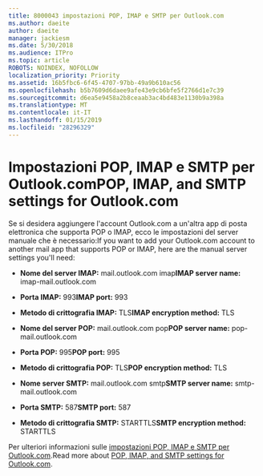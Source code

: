 ```yaml
---
title: 8000043 impostazioni POP, IMAP e SMTP per Outlook.com
ms.author: daeite
author: daeite
manager: jackiesm
ms.date: 5/30/2018
ms.audience: ITPro
ms.topic: article
ROBOTS: NOINDEX, NOFOLLOW
localization_priority: Priority
ms.assetid: 16b5fbc6-6f45-4707-97bb-49a9b610ac56
ms.openlocfilehash: b5b7609d6daee9afe43e9cb6bfe5f2766d1e7c39
ms.sourcegitcommit: d6ea5e9458a2b8ceaab3ac4bd483e1130b9a398a
ms.translationtype: MT
ms.contentlocale: it-IT
ms.lasthandoff: 01/15/2019
ms.locfileid: "28296329"
---
```

# <a name="pop-imap-and-smtp-settings-for-outlookcom"></a><span data-ttu-id="3a582-102">Impostazioni POP, IMAP e SMTP per Outlook.com</span><span class="sxs-lookup"><span data-stu-id="3a582-102">POP, IMAP, and SMTP settings for Outlook.com</span></span>

<span data-ttu-id="3a582-103">Se si desidera aggiungere l'account Outlook.com a un'altra app di posta elettronica che supporta POP o IMAP, ecco le impostazioni del server manuale che è necessario:</span><span class="sxs-lookup"><span data-stu-id="3a582-103">If you want to add your Outlook.com account to another mail app that supports POP or IMAP, here are the manual server settings you'll need:</span></span>
  
- <span data-ttu-id="3a582-104">**Nome del server IMAP:** mail.outlook.com imap</span><span class="sxs-lookup"><span data-stu-id="3a582-104">**IMAP server name:** imap-mail.outlook.com</span></span> 
    
- <span data-ttu-id="3a582-105">**Porta IMAP:** 993</span><span class="sxs-lookup"><span data-stu-id="3a582-105">**IMAP port:** 993</span></span> 
    
- <span data-ttu-id="3a582-106">**Metodo di crittografia IMAP:** TLS</span><span class="sxs-lookup"><span data-stu-id="3a582-106">**IMAP encryption method:** TLS</span></span> 
    
- <span data-ttu-id="3a582-107">**Nome del server POP:** mail.outlook.com pop</span><span class="sxs-lookup"><span data-stu-id="3a582-107">**POP server name:** pop-mail.outlook.com</span></span> 
    
- <span data-ttu-id="3a582-108">**Porta POP:** 995</span><span class="sxs-lookup"><span data-stu-id="3a582-108">**POP port:** 995</span></span> 
    
- <span data-ttu-id="3a582-109">**Metodo di crittografia POP:** TLS</span><span class="sxs-lookup"><span data-stu-id="3a582-109">**POP encryption method:** TLS</span></span> 
    
- <span data-ttu-id="3a582-110">**Nome server SMTP:** mail.outlook.com smtp</span><span class="sxs-lookup"><span data-stu-id="3a582-110">**SMTP server name:** smtp-mail.outlook.com</span></span> 
    
- <span data-ttu-id="3a582-111">**Porta SMTP:** 587</span><span class="sxs-lookup"><span data-stu-id="3a582-111">**SMTP port:** 587</span></span> 
    
- <span data-ttu-id="3a582-112">**Metodo di crittografia SMTP:** STARTTLS</span><span class="sxs-lookup"><span data-stu-id="3a582-112">**SMTP encryption method:** STARTTLS</span></span> 
    
<span data-ttu-id="3a582-113">Per ulteriori informazioni sulle [impostazioni POP, IMAP e SMTP per Outlook.com](https://go.microsoft.com/fwlink/p/?linkid=2001402&amp;clcid=0x409).</span><span class="sxs-lookup"><span data-stu-id="3a582-113">Read more about [POP, IMAP, and SMTP settings for Outlook.com](https://go.microsoft.com/fwlink/p/?linkid=2001402&amp;clcid=0x409).</span></span>
  

